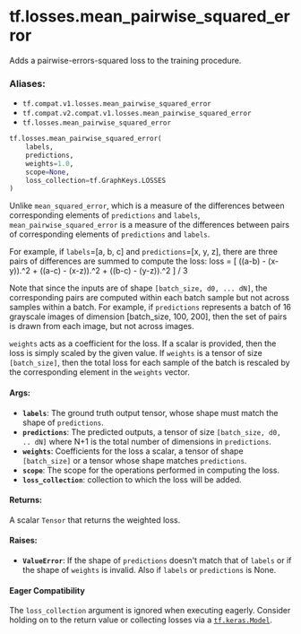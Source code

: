 <div itemscope itemtype="http://developers.google.com/ReferenceObject">
<meta itemprop="name" content="tf.losses.mean_pairwise_squared_error" />
<meta itemprop="path" content="Stable" />
</div>

# tf.losses.mean_pairwise_squared_error

Adds a pairwise-errors-squared loss to the training procedure.

### Aliases:

* `tf.compat.v1.losses.mean_pairwise_squared_error`
* `tf.compat.v2.compat.v1.losses.mean_pairwise_squared_error`
* `tf.losses.mean_pairwise_squared_error`

``` python
tf.losses.mean_pairwise_squared_error(
    labels,
    predictions,
    weights=1.0,
    scope=None,
    loss_collection=tf.GraphKeys.LOSSES
)
```

<!-- Placeholder for "Used in" -->

Unlike `mean_squared_error`, which is a measure of the differences between
corresponding elements of `predictions` and `labels`,
`mean_pairwise_squared_error` is a measure of the differences between pairs of
corresponding elements of `predictions` and `labels`.

For example, if `labels`=[a, b, c] and `predictions`=[x, y, z], there are
three pairs of differences are summed to compute the loss:
  loss = [ ((a-b) - (x-y)).^2 + ((a-c) - (x-z)).^2 + ((b-c) - (y-z)).^2 ] / 3

Note that since the inputs are of shape `[batch_size, d0, ... dN]`, the
corresponding pairs are computed within each batch sample but not across
samples within a batch. For example, if `predictions` represents a batch of
16 grayscale images of dimension [batch_size, 100, 200], then the set of pairs
is drawn from each image, but not across images.

`weights` acts as a coefficient for the loss. If a scalar is provided, then
the loss is simply scaled by the given value. If `weights` is a tensor of size
`[batch_size]`, then the total loss for each sample of the batch is rescaled
by the corresponding element in the `weights` vector.

#### Args:


* <b>`labels`</b>: The ground truth output tensor, whose shape must match the shape of
  `predictions`.
* <b>`predictions`</b>: The predicted outputs, a tensor of size
  `[batch_size, d0, .. dN]` where N+1 is the total number of dimensions in
  `predictions`.
* <b>`weights`</b>: Coefficients for the loss a scalar, a tensor of shape
  `[batch_size]` or a tensor whose shape matches `predictions`.
* <b>`scope`</b>: The scope for the operations performed in computing the loss.
* <b>`loss_collection`</b>: collection to which the loss will be added.


#### Returns:

A scalar `Tensor` that returns the weighted loss.



#### Raises:


* <b>`ValueError`</b>: If the shape of `predictions` doesn't match that of `labels` or
  if the shape of `weights` is invalid.  Also if `labels` or `predictions`
  is None.



#### Eager Compatibility
The `loss_collection` argument is ignored when executing eagerly. Consider
holding on to the return value or collecting losses via a <a href="../../tf/keras/Model.md"><code>tf.keras.Model</code></a>.

